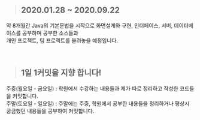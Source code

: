 <br>

> ## 2020.01.28 ~ 2020.09.22

약 8개월간 Java의 기본문법을 시작으로 화면설계와 구현, 인터페이스, 서버, 데이터베이스를 공부하며 공부한 소스들과<br>
개인 프로젝트, 팀 프로젝트를 올려놓을 예정입니다.<br>

<br>

> ## 1일 1커밋을 지향 합니다!

주중(월요일 - 금요일) : 학원에서 수강하는 내용들과 제가 따로 정리하고 작성한 코드들을 커밋합니다.<br>
주말(토요일 - 일요일) : 주말에는 주중, 학원에서 공부한 내용들을 정리하거나 평상시 궁금했던 내용들을 공부하여 커밋합니다.

<br>
